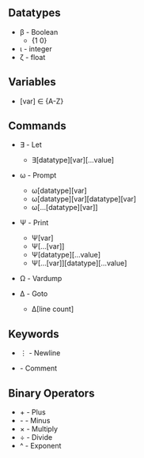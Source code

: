 ## Datatypes

- β - Boolean
  - {1 0}
- ι - integer
- ζ - float

## Variables

- [var] ∈ {A-Z}

## Commands

- ∃ - Let

  - ∃[datatype][var][…value]

- ω - Prompt

  - ω[datatype][var]
  - ω[datatype][var][datatype][var]
  - ω[…[datatype][var]]

- Ψ - Print

  - Ψ[var]
  - Ψ[…[var]]
  - Ψ[datatype][…value]
  - Ψ[…[var]][datatype][…value]

- Ω - Vardump

- Δ - Goto
  - Δ[line count]

## Keywords

- ⋮ - Newline

- \- Comment

## Binary Operators

- \+ - Plus
- \- - Minus
- × - Multiply
- ÷ - Divide
- ^ - Exponent
